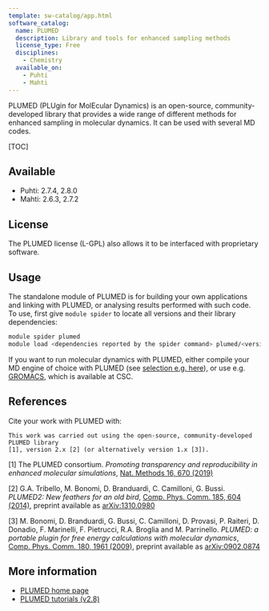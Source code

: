 ```yaml
---
template: sw-catalog/app.html
software_catalog:
  name: PLUMED
  description: Library and tools for enhanced sampling methods
  license_type: Free
  disciplines:
    - Chemistry
  available_on:
    - Puhti
    - Mahti
---
```


PLUMED (PLUgin for MolEcular Dynamics) is an open-source, community-developed
library that provides a wide  range of different methods for enhanced sampling
in molecular dynamics. It can be used with several MD codes.

[TOC]

## Available

-   Puhti: 2.7.4, 2.8.0
-   Mahti: 2.6.3, 2.7.2

## License

The PLUMED license (L-GPL) also allows it to be interfaced with proprietary software.

## Usage

The standalone module of PLUMED is for building your own applications and linking with
PLUMED, or analysing results performed with such code. To use, first give `module spider`
to locate all versions and their library dependencies:

```bash
module spider plumed
module load <dependencies reported by the spider command> plumed/<version>
```

If you want to run molecular dynamics with PLUMED, either compile your MD engine of
choice with PLUMED (see [selection e.g. here](https://www.plumed.org/)), or use e.g.
[GROMACS](gromacs.md), which is available at CSC.

## References

Cite your work with PLUMED with:

```text
This work was carried out using the open-source, community-developed PLUMED library 
[1], version 2.x [2] (or alternatively version 1.x [3]).
```

[1] The PLUMED consortium. _Promoting transparency and reproducibility in enhanced
molecular simulations_, [Nat. Methods 16, 670 (2019)](https://doi.org/10.1038/s41592-019-0506-8)

[2] G.A. Tribello, M. Bonomi, D. Branduardi, C. Camilloni, G. Bussi. _PLUMED2: New
feathers for an old bird_, [Comp. Phys. Comm. 185, 604 (2014)](http://doi.org/10.1016/j.cpc.2013.09.018),
preprint available as [arXiv:1310.0980](https://arxiv.org/abs/1310.0980)

[3] M. Bonomi, D. Branduardi, G. Bussi, C. Camilloni, D. Provasi, P. Raiteri,
D. Donadio, F. Marinelli, F. Pietrucci, R.A. Broglia and M. Parrinello. _PLUMED:
a portable plugin for free energy calculations with molecular dynamics_, [Comp.
Phys. Comm. 180, 1961 (2009)](http://doi.org/10.1016/j.cpc.2009.05.011),
preprint available as [arXiv:0902.0874](http://arxiv.org/abs/0902.0874)

## More information

-   [PLUMED home page](https://www.plumed.org)
-   [PLUMED tutorials (v2.8)](https://www.plumed.org/doc-v2.8/user-doc/html/tutorials.html)
